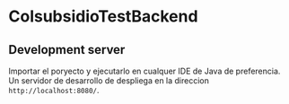 # ColsubsidioTestBackend

## Development server

Importar el poryecto y ejecutarlo en cualquer IDE de Java de preferencia. Un servidor de desarrollo de despliega en la direccion `http://localhost:8080/`.

